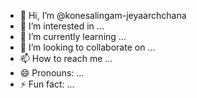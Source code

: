 - 👋 Hi, I’m @konesalingam-jeyaarchchana
- 👀 I’m interested in ...
- 🌱 I’m currently learning ...
- 💞️ I’m looking to collaborate on ...
- 📫 How to reach me ...
- 😄 Pronouns: ...
- ⚡ Fun fact: ...

<!---
konesalingam-jeyaarchchana/konesalingam-jeyaarchchana is a ✨ special ✨ repository because its `README.md` (this file) appears on your GitHub profile.
You can click the Preview link to take a look at your changes.
--->
